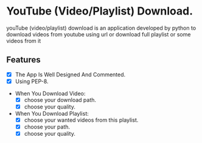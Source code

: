 # YouTube (Video/Playlist) Download.
youTube (video/playlist) download is an application developed by python to download videos from youtube using url or download full playlist or some videos from it


## Features
  - [x] The App Is Well Designed And Commented.
  - [x] Using PEP-8.

  - When You Download Video:
    - [x] choose your download path.
    - [x] choose your quality.
  
  - When You Download Playlist:
    - [x] choose your wanted videos from this playlist.
    - [x] choose your path.
    - [x] choose your quality.